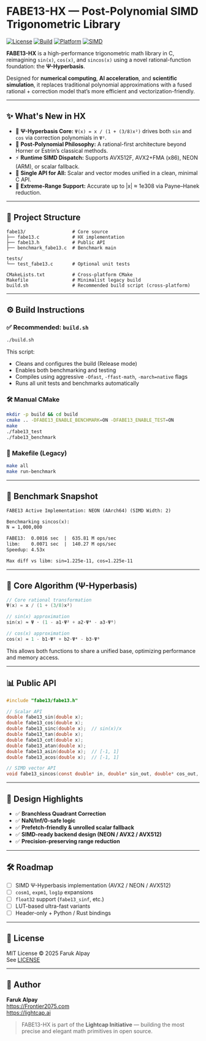 # FABE13-HX — Post-Polynomial SIMD Trigonometric Library

[![License](https://img.shields.io/badge/license-MIT-blue.svg)](LICENSE)
[![Build](https://img.shields.io/badge/build-passing-brightgreen.svg)]()
[![Platform](https://img.shields.io/badge/platform-x86_64%20%7C%20AArch64-lightgrey.svg)]()
[![SIMD](https://img.shields.io/badge/SIMD-AVX2%2C%20AVX512%2C%20NEON-orange.svg)]()

**FABE13-HX** is a high-performance trigonometric math library in C, reimagining `sin(x)`, `cos(x)`, and `sincos(x)` using a novel rational-function foundation: the **Ψ-Hyperbasis**.

Designed for **numerical computing**, **AI acceleration**, and **scientific simulation**, it replaces traditional polynomial approximations with a fused rational + correction model that’s more efficient and vectorization-friendly.

---

## ✨ What's New in HX

- 🚀 **Ψ-Hyperbasis Core:** `Ψ(x) = x / (1 + (3/8)x²)` drives both `sin` and `cos` via correction polynomials in `Ψ²`.
- 🧠 **Post-Polynomial Philosophy:** A rational-first architecture beyond Horner or Estrin’s classical methods.
- ⚡ **Runtime SIMD Dispatch:** Supports AVX512F, AVX2+FMA (x86), NEON (ARM), or scalar fallback.
- 🧩 **Single API for All:** Scalar and vector modes unified in a clean, minimal C API.
- 🔬 **Extreme-Range Support:** Accurate up to |x| ≈ 1e308 via Payne–Hanek reduction.

---

## 📂 Project Structure

```
fabe13/                 # Core source
├── fabe13.c            # HX implementation
├── fabe13.h            # Public API
├── benchmark_fabe13.c  # Benchmark main

tests/
└── test_fabe13.c       # Optional unit tests

CMakeLists.txt          # Cross-platform CMake
Makefile                # Minimalist legacy build
build.sh                # Recommended build script (cross-platform)
```

---

## ⚙️ Build Instructions

### ✅ Recommended: `build.sh`

```bash
./build.sh
```

This script:
- Cleans and configures the build (Release mode)
- Enables both benchmarking and testing
- Compiles using aggressive `-Ofast`, `-ffast-math`, `-march=native` flags
- Runs all unit tests and benchmarks automatically

### 🛠️ Manual CMake

```bash
mkdir -p build && cd build
cmake .. -DFABE13_ENABLE_BENCHMARK=ON -DFABE13_ENABLE_TEST=ON
make
./fabe13_test
./fabe13_benchmark
```

### 🧱 Makefile (Legacy)

```bash
make all
make run-benchmark
```

---

## 🚀 Benchmark Snapshot

```txt
FABE13 Active Implementation: NEON (AArch64) (SIMD Width: 2)

Benchmarking sincos(x):
N = 1,000,000

FABE13:  0.0016 sec  |  635.81 M ops/sec
libm:    0.0071 sec  |  140.27 M ops/sec
Speedup: 4.53x

Max diff vs libm: sin=1.225e-11, cos=1.225e-11
```

---

## 🔬 Core Algorithm (Ψ-Hyperbasis)

```c
// Core rational transformation
Ψ(x) = x / (1 + (3/8)x²)

// sin(x) approximation
sin(x) ≈ Ψ ⋅ (1 - a1⋅Ψ² + a2⋅Ψ⁴ - a3⋅Ψ⁶)

// cos(x) approximation
cos(x) ≈ 1 - b1⋅Ψ² + b2⋅Ψ⁴ - b3⋅Ψ⁶
```

This allows both functions to share a unified base, optimizing performance and memory access.

---

## 📊 Public API

```c
#include "fabe13/fabe13.h"

// Scalar API
double fabe13_sin(double x);
double fabe13_cos(double x);
double fabe13_sinc(double x);  // sin(x)/x
double fabe13_tan(double x);
double fabe13_cot(double x);
double fabe13_atan(double x);
double fabe13_asin(double x);  // [-1, 1]
double fabe13_acos(double x);  // [-1, 1]

// SIMD vector API
void fabe13_sincos(const double* in, double* sin_out, double* cos_out, int n);
```

---

## 🧠 Design Highlights

- ✅ **Branchless Quadrant Correction**
- ✅ **NaN/Inf/0-safe logic**
- ✅ **Prefetch-friendly & unrolled scalar fallback**
- ✅ **SIMD-ready backend design (NEON / AVX2 / AVX512)**
- ✅ **Precision-preserving range reduction**

---

## 🛠️ Roadmap

- [ ] SIMD Ψ-Hyperbasis implementation (AVX2 / NEON / AVX512)
- [ ] `cosm1`, `expm1`, `log1p` expansions
- [ ] `float32` support (`fabe13_sinf`, etc.)
- [ ] LUT-based ultra-fast variants
- [ ] Header-only + Python / Rust bindings

---

## 📜 License

MIT License © 2025 Faruk Alpay  
See [LICENSE](fabe13-old/LICENSE)

---

## 🧬 Author

**Faruk Alpay**  
https://Frontier2075.com  
https://lightcap.ai  

> FABE13-HX is part of the **Lightcap Initiative** — building the most precise and elegant math primitives in open source.
